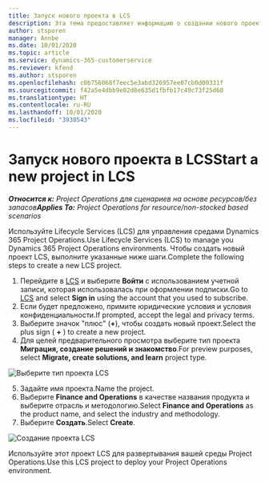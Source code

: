 ```yaml
---
title: Запуск нового проекта в LCS
description: Эта тема предоставляет информацию о создании нового проекта в LCS для вашей среды Project Operations.
author: stsporen
manager: Annbe
ms.date: 10/01/2020
ms.topic: article
ms.service: dynamics-365-customerservice
ms.reviewer: kfend
ms.author: stsporen
ms.openlocfilehash: c0b756068f7eec5e3abd326957ee07cb0d00331f
ms.sourcegitcommit: f42a5e4dbb9e82d8e635d1fbfb17c49c73f25d60
ms.translationtype: HT
ms.contentlocale: ru-RU
ms.lasthandoff: 10/01/2020
ms.locfileid: "3930543"
---
```

# <a name="start-a-new-project-in-lcs"></a><span data-ttu-id="0d6a0-103">Запуск нового проекта в LCS</span><span class="sxs-lookup"><span data-stu-id="0d6a0-103">Start a new project in LCS</span></span>

<span data-ttu-id="0d6a0-104">_**Относится к:** Project Operations для сценариев на основе ресурсов/без запасов_</span><span class="sxs-lookup"><span data-stu-id="0d6a0-104">_**Applies To:** Project Operations for resource/non-stocked based scenarios_</span></span>

<span data-ttu-id="0d6a0-105">Используйте Lifecycle Services (LCS) для управления средами Dynamics 365 Project Operations.</span><span class="sxs-lookup"><span data-stu-id="0d6a0-105">Use Lifecycle Services (LCS) to manage you Dynamics 365 Project Operations environments.</span></span> <span data-ttu-id="0d6a0-106">Чтобы создать новый проект LCS, выполните указанные ниже шаги.</span><span class="sxs-lookup"><span data-stu-id="0d6a0-106">Complete the following steps to create a new LCS project.</span></span>

1. <span data-ttu-id="0d6a0-107">Перейдите в [LCS](https://lcs.dynamics.com/Logon/Index) и выберите **Войти** с использованием учетной записи, которая использовалась при оформлении подписки.</span><span class="sxs-lookup"><span data-stu-id="0d6a0-107">Go to [LCS](https://lcs.dynamics.com/Logon/Index) and select **Sign in** using the account that you used to subscribe.</span></span>
2. <span data-ttu-id="0d6a0-108">Если будет предложено, примите юридические условия и условия конфиденциальности.</span><span class="sxs-lookup"><span data-stu-id="0d6a0-108">If prompted, accept the legal and privacy terms.</span></span>
3. <span data-ttu-id="0d6a0-109">Выберите значок "плюс" (**+**), чтобы создать новый проект.</span><span class="sxs-lookup"><span data-stu-id="0d6a0-109">Select the plus sign ( **+** ) to create a new project.</span></span>
4. <span data-ttu-id="0d6a0-110">Для целей предварительного просмотра выберите тип проекта **Миграция, создание решений и знакомство**.</span><span class="sxs-lookup"><span data-stu-id="0d6a0-110">For preview purposes, select **Migrate, create solutions, and learn** project type.</span></span>

  ![Выберите тип проекта LCS](./media/create-lcs-1.png)

5. <span data-ttu-id="0d6a0-112">Задайте имя проекта.</span><span class="sxs-lookup"><span data-stu-id="0d6a0-112">Name the project.</span></span> 
6. <span data-ttu-id="0d6a0-113">Выберите **Finance and Operations** в качестве названия продукта и выберите отрасль и методологию.</span><span class="sxs-lookup"><span data-stu-id="0d6a0-113">Select **Finance and Operations** as the product name, and select the industry and methodology.</span></span> 
7. <span data-ttu-id="0d6a0-114">Выберите **Создать**.</span><span class="sxs-lookup"><span data-stu-id="0d6a0-114">Select **Create**.</span></span>

![Создание проекта LCS](./media/create-lcs-2.png)

<span data-ttu-id="0d6a0-116">Используйте этот проект LCS для развертывания вашей среды Project Operations.</span><span class="sxs-lookup"><span data-stu-id="0d6a0-116">Use this LCS project to deploy your Project Operations environment.</span></span>

